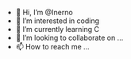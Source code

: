 - 👋 Hi, I’m @Inerno
- 👀 I’m interested in coding
- 🌱 I’m currently learning C
- 💞️ I’m looking to collaborate on ...
- 📫 How to reach me ...

<!---
Inerno/Inerno is a ✨ special ✨ repository because its `README.md` (this file) appears on your GitHub profile.
You can click the Preview link to take a look at your changes.
--->
